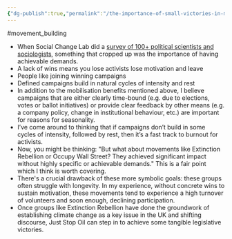 ```yaml
---
{"dg-publish":true,"permalink":"/the-importance-of-small-victories-in-movements/","created":"2025-10-23T17:42:41.780+01:00","updated":"2025-10-23T18:06:08.612+01:00"}
---
```


#movement_building 

- When Social Change Lab did a [survey of 100+ political scientists and sociologists](https://www.apollosurveys.org/social-change-and-protests/), something that cropped up was the importance of having achievable demands.
- A lack of wins means you lose activists lose motivation and leave
- People like joining winning campaigns
- Defined campaigns build in natural cycles of intensity and rest
- In addition to the mobilisation benefits mentioned above, I believe campaigns that are either clearly time-bound (e.g. due to elections, votes or ballot initiatives) or provide clear feedback by other means (e.g. a company policy, change in institutional behaviour, etc.) are important for reasons for seasonality.
- I’ve come around to thinking that if campaigns don’t build in some cycles of intensity, followed by rest, then it’s a fast track to burnout for activists.
- Now, you might be thinking: "But what about movements like Extinction Rebellion or Occupy Wall Street? They achieved significant impact without highly specific or achievable demands." This is a fair point which I think is worth covering.
- There's a crucial drawback of these more symbolic goals: these groups often struggle with longevity. In my experience, without concrete wins to sustain motivation, these movements tend to experience a high turnover of volunteers and soon enough, declining participation.
- Once groups like Extinction Rebellion have done the groundwork of establishing climate change as a key issue in the UK and shifting discourse, Just Stop Oil can step in to achieve some tangible legislative victories.